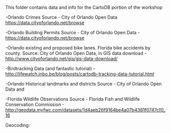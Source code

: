 This folder contains data and info for the CartoDB portion of the workshop

-Orlando Crimes
Source - City of Orlando Open Data https://data.cityoforlando.net/browse

-Orlando Building Permits
Source - City of Orlando Open Data - https://data.cityoforlando.net/browse

-Orlando existing and proposed bike lanes. Florida bike accidents by county. 
Source: City of Orlando Open Data, in GIS data download - http://www.cityoforlando.net/gis/gis-data-download/

-Birdtracking Data (and fantastic tutorial) - http://lifewatch.inbo.be/blog/posts/cartodb-tracking-data-tutorial.html

-Orlando Historical landmarks and districts
Source - City of Orlando Open Data and 

-Florida Wildlife Observations
Source - Florida Fish and Wildlife
Conservation Commission - http://geodata.myfwc.com/datasets/1d4aeb26f9164be4a07b4381f0747cf0_16

Geocoding:
